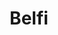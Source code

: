 ---
layout: home

title: Belfi
titleTemplate: A lightweight app for managing multiple proxy servers.

hero:
  name: Belfi
  text: A lightweight app for managing multiple proxy servers.
  actions:
    - theme: brand
      text: What is Belfi?
      link: /guide/
    - theme: alt
      text: Quickstart
      link: /guide/setup
    - theme: alt
      text: Docs
      link: /docs/
    - theme: alt
      text: GitHub
      link: https://github.com/babybatrick/belfi
  image:
    src: /logo-1bb680.svg
    alt: VitePress
    width: 200

features:
  - title: "Unified Interface"
    details: Easily manage multiple proxy protocols with one streamlined interface. No need to juggle multiple configurations.
  - title: Modular Architecture
    details: Spin up isolated containers for each protocol. Clean, scalable, and easy to maintain.
  - title: Quick Deployment
    details: Get up and running in seconds. Minimal setup, fully automated with Docker.
  - title: Built for Developers
    details: Perfect for testing, debugging, and running multi-protocol proxies in local or cloud environments.
---